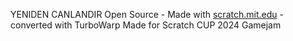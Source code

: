 YENIDEN CANLANDIR
Open Source - Made with [scratch.mit.edu](https://scratch.mit.edu) - converted with TurboWarp
Made for Scratch CUP 2024 Gamejam
